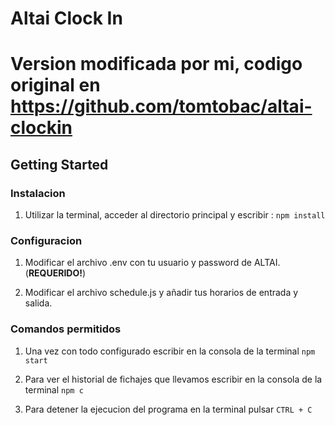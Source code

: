 # Altai Clock In

# Version modificada por mi, codigo original en https://github.com/tomtobac/altai-clockin

## Getting Started

### Instalacion

1. Utilizar la terminal, acceder al directorio principal y escribir : `npm install`

### Configuracion

1. Modificar el archivo .env con tu usuario y password de ALTAI. (**REQUERIDO!**)

2. Modificar el archivo schedule.js y añadir tus horarios de entrada y salida.

### Comandos permitidos

1. Una vez con todo configurado escribir en la consola de la terminal `npm start`

2. Para ver el historial de fichajes que llevamos escribir en la consola de la terminal `npm c`

3. Para detener la ejecucion del programa en la terminal pulsar `CTRL + C`
